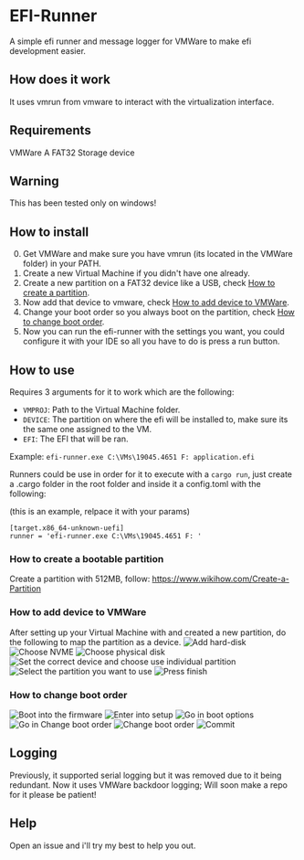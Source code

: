 # EFI-Runner
A simple efi runner and message logger for VMWare to make efi development easier.

## How does it work
It uses vmrun from vmware to interact with the virtualization interface.

## Requirements
VMWare
A FAT32 Storage device

## Warning
This has been tested only on windows!

## How to install
0. Get VMWare and make sure you have vmrun (its located in the VMWare folder) in your PATH.
1. Create a new Virtual Machine if you didn't have one already.
2. Create a new partition on a FAT32 device like a USB, check [How to create a partition](https://github.com/Azvanzed/efi-runner/blob/main/README.md#how-to-create-a-bootable-partition).
3. Now add that device to vmware, check [How to add device to VMWare](https://github.com/Azvanzed/efi-runner/blob/main/README.md#how-to-add-device-to-vmware).
4. Change your boot order so you always boot on the partition, check [How to change boot order](https://github.com/Azvanzed/efi-runner/blob/main/README.md#how-to-change-boot-order).
5. Now you can run the efi-runner with the settings you want, you could configure it with your IDE so all you have to do is press a run button.

## How to use
Requires 3 arguments for it to work which are the following:
- ```VMPROJ```: Path to the Virtual Machine folder.
- ```DEVICE```: The partition on where the efi will be installed to, make sure its the same one assigned to the VM.
- ```EFI```: The EFI that will be ran.

Example: ```efi-runner.exe C:\VMs\19045.4651 F: application.efi```

Runners could be use in order for it to execute with a ```cargo run```, just create a .cargo folder in the root folder and inside it a config.toml with the following:

(this is an example, relpace it with your params)
```
[target.x86_64-unknown-uefi]
runner = 'efi-runner.exe C:\VMs\19045.4651 F: '
```

### How to create a bootable partition
Create a partition with 512MB, follow: https://www.wikihow.com/Create-a-Partition

### How to add device to VMWare
After setting up your Virtual Machine with and created a new partition, do the following to map the partition as a device.
![Add hard-disk](https://i.imgur.com/ZZgG5Cc.png)
![Choose NVME](https://i.imgur.com/XwXgBtp.png)
![Choose physical disk](https://i.imgur.com/lBExls6.png)
![Set the correct device and choose use individual partition](https://i.imgur.com/fMPy8hv.png)
![Select the partition you want to use](https://i.imgur.com/EGWD86K.png)
![Press finish](https://i.imgur.com/JrHX3k8.png)

### How to change boot order
![Boot into the firmware](https://i.imgur.com/D2a4QPu.png)
![Enter into setup](https://i.imgur.com/Ov5VkyG.png)
![Go in boot options](https://i.imgur.com/d1ws5H5.png)
![Go in Change boot order](https://i.imgur.com/pENkwii.png)
![Change boot order](https://i.imgur.com/FTazE24.png)
![Commit](https://i.imgur.com/MNBe8XT.png)

## Logging
Previously, it supported serial logging but it was removed due to it being redundant. 
Now it uses VMWare backdoor logging; Will soon make a repo for it please be patient!

## Help
Open an issue and i'll try my best to help you out.
